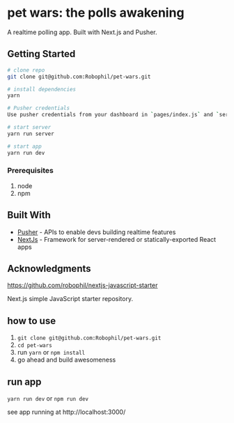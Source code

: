# pet wars: the polls awakening

A realtime polling app. Built with Next.js and Pusher.

## Getting Started

```bash
# clone repo
git clone git@github.com:Robophil/pet-wars.git

# install dependencies
yarn

# Pusher credentials
Use pusher credentials from your dashboard in `pages/index.js` and `server.js`

# start server
yarn run server

# start app
yarn run dev
```

### Prerequisites

1. node
2. npm

## Built With

* [Pusher](https://pusher.com/) - APIs to enable devs building realtime features
* [NextJs](https://github.com/zeit/next.js/) - Framework for server-rendered or statically-exported React apps

## Acknowledgments
https://github.com/robophil/nextjs-javascript-starter

Next.js simple JavaScript starter repository.

## how to use
1. `git clone git@github.com:Robophil/pet-wars.git`
2. `cd pet-wars`
3. run `yarn` or `npm install`
4. go ahead and build awesomeness

## run app
`yarn run dev` or `npm run dev`

see app running at http://localhost:3000/
